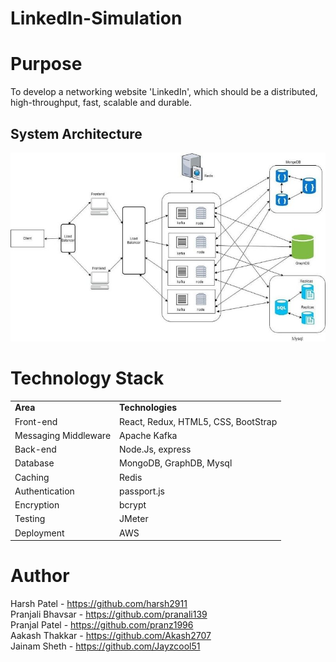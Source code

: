 # LinkedIn-Simulation

# Purpose
To develop a networking website 'LinkedIn', which should be a distributed, high-throughput, fast, scalable and durable. 

## System Architecture
![alt text](https://github.com/pranz1996/LinkedIn-Simulation/blob/master/Architecture.jpeg)

# Technology Stack
<table>
<tr>
  <td> <b> Area  </b> </td>
  <td> <b> Technologies </b> </td>
</tr>
<tr>
  <td> Front-end  </td>
  <td>  React, Redux, HTML5, CSS, BootStrap </td>
</tr>

<tr>
  <td> Messaging Middleware  </td>
  <td>  Apache Kafka </td>
</tr>
<tr>
  <td> Back-end   </td>
  <td>  Node.Js, express </td>
</tr>
<tr>
  <td> Database  </td>
  <td>  MongoDB, GraphDB, Mysql   </td>
</tr>
<tr>
  <td> Caching      </td>
  <td>   Redis  </td>
</tr>
<tr>
  <td> Authentication    </td>
  <td>  passport.js    </td>
</tr>
<tr>
  <td> Encryption          </td>
  <td>  bcrypt     </td>
</tr>
<tr>
  <td> Testing </td>
  <td> JMeter </td>
</tr>
<tr>
  <td> Deployment  </td>
  <td>  AWS </td>
</tr>

</table>

# Author
Harsh Patel - https://github.com/harsh2911 <br>
Pranjali Bhavsar - https://github.com/pranali139 <br/>
Pranjal Patel - https://github.com/pranz1996 <br/>
Aakash Thakkar - https://github.com/Akash2707 <br/>
Jainam Sheth - https://github.com/Jayzcool51 <br/>
